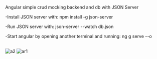 Angular simple crud mocking backend and db with JSON Server <br>

-Install JSON server with: npm install -g json-server<br>

-Run JSON server with: json-server --watch db.json<br>

-Start angular by opening another terminal and running: ng g serve --o<br><br>



![a2](https://user-images.githubusercontent.com/103614244/207033094-791f82b1-5f77-4573-a44f-f23bf418936c.png)
![ar1](https://user-images.githubusercontent.com/103614244/207033097-a7df3c23-e6d0-4888-9399-d06ac87cb9f4.png)
